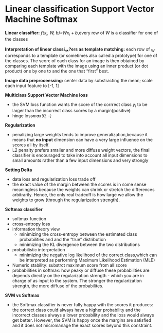 # Linear classification Support Vector Machine Softmax
**Linear classifier:** *f(x<sub>i</sub>, W, b)=Wx<sub>i</sub> + b*,every row of *W* is a classifier 
for one of the classes

**Interpretation of linear classiퟓ?ers as template matching:** each row of <sub>W</sub> corresponds to 
a template (or sometimes also called a prototype) for one of the classes. The score of each class for 
an image is then obtained by comparing each template with the image using an inner product (or dot product) one by one
to and the one that “first” best. 

**Image data preproceessing:** center data by substracting the mean; scale each input feature to [-1, 1]

**Multiclass Support Vector Machine loss**
  - the SVM loss function wants the score of the corrrect class *y<sub>i</sub>* to be larger than the 
  incorrect class scores by a margin(positive)
  - hinge loss*max(0, -)*
  
**Regularization**
  -  penalizing large weights tends to improve generalization,because it means that **no input** 
  dimension can have a very large influence on the scores all by itself.
  - L2 penalty prefers smaller and more diffuse weight vectors, the final classifier is encouraged to take into 
  account all input dimensions to small amounts rather than a few input dimensions and very strongly
  
**Setting Delta**
  - data loss and regularization loss trade off
  -  the exact value of the margin between the scores is in some sense meaningless because 
  the weights can shrink or stretch the differences arbitrarily. Hence, the
  only real tradeoff is how large we allow the weights to grow (through the regularization strength).
  
**Softmax classifier**
  - softmax function
  - cross-entropy loss
  - information theory view
    - minimizing the cross-entropy between the estimated class probabilities and and the “true” distribution
    - minimizing the KL divergence between the two distributions
  - probabilistic interpretation
    - minimizing the negative log likelihood of the correct class,which can be interpreted as performing 
    Maximum Likelihood Estimation (MLE)
  - Numeric stability: substrct maximum score from all score
  - probabilities in softmax: how peaky or diffuse these probabilities are depends directly on the
regularization strength - which you are in charge of as input to the system. The stronger the regularization strength,
the more diffuse of the probabilites.

**SVM vs Softmax**
  -  the Softmax classifier is never fully happy with the scores it produces: the correct class could always have
a higher probability and the incorrect classes always a lower probability and the loss would
always get better. However, the SVM is happy once the margins are satisfied and it does not
micromanage the exact scores beyond this constraint. 

